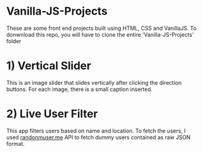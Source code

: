 # Vanilla-JS-Projects
These are some front end projects built using HTML, CSS and VanillaJS. To donwnload this repo, you will have to clone the entire 'Vanilla-JS-Projects' folder


# 1) Vertical Slider

This is an image slider that slides vertically after clicking the direction buttons. For each image, there is a  small caption inserted.

# 2) Live User Filter
This app filters users based on name and location. To fetch the users, I used [randonmuser.me](https://randomuser.me/) API to fetch dummy users contained as raw JSON format. 
